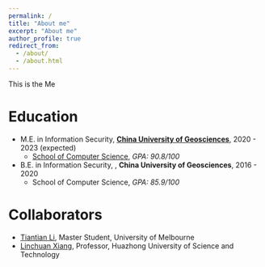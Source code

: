 ```yaml
---
permalink: /
title: "About me"
excerpt: "About me"
author_profile: true
redirect_from: 
  - /about/
  - /about.html
---
```


This is the Me

Education
======
* M.E. in Information Security, **[China University of Geosciences](https://en.cug.edu.cn/)**, 2020 - 2023 (expected)
  *   [School of Computer Science](https://en.cs.cug.edu.cn/), *GPA: 90.8/100*
* B.E. in Information Security, , **China University of Geosciences**, 2016 - 2020
  *   School of Computer Science, *GPA: 85.9/100*


Collaborators
======
* [<u>Tiantian Li</u>](https://scholar.google.com/citations?user=WgIgW_0AAAAJ&hl=en), Master Student, University of Melbourne
* [<u>Linchuan Xiang</u>](https://scholar.google.com/citations?user=WgIgW_0AAAAJ&hl=en), Professor, Huazhong University of Science and Technology

